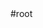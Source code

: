 <!DOCTYPE html>
<html lang="en">
  <head>
    <meta charset="UTF-8" />
    <meta http-equiv="X-UA-Compatible" content="IE=edge" />
    <meta name="viewport" content="width=device-width, initial-scale=1.0" />
    <link rel="icon" type="image/svg+xml" href="/favicon.ico" />
    <link href="app/chart/index.tsx" />
    <title>React Typescript Webpack</title>
  </head>
  <body>
    <div>#root</div>
  </body>
</html>
